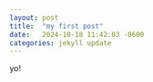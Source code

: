 ```yaml
---
layout: post
title:  "my first post"
date:   2024-10-18 11:42:03 -0600
categories: jekyll update
---
```

yo!